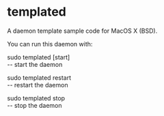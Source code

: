 templated
=========

A daemon template sample code for MacOS X (BSD).

You can run this daemon with:

sudo templated [start]<br/>
  -- start the daemon<br/>

sudo templated restart<br/>
  -- restart the daemon<br/>
  
sudo templated stop<br/>
  -- stop the daemon<br/>
